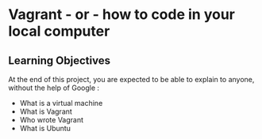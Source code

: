 # Vagrant - or - how to code in your local computer
## Learning Objectives
At the end of this project, you are expected to be able to explain to anyone, without the help of Google :
* What is a virtual machine
* What is Vagrant
* Who wrote Vagrant
* What is Ubuntu

